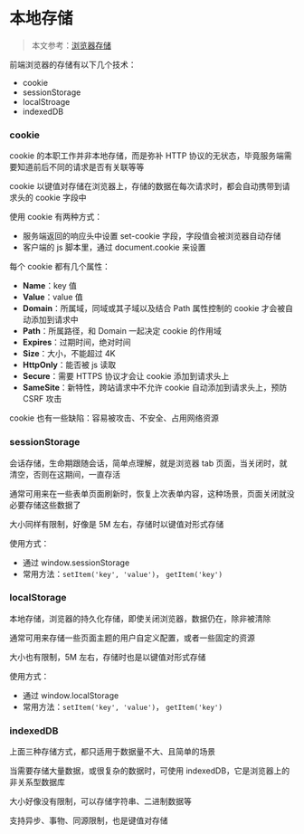 # 本地存储

> 本文参考：[浏览器存储](https://github.com/ljianshu/Blog/issues/25)

前端浏览器的存储有以下几个技术：

- cookie
- sessionStorage
- localStroage
- indexedDB

### cookie

cookie 的本职工作并非本地存储，而是弥补 HTTP 协议的无状态，毕竟服务端需要知道前后不同的请求是否有关联等等

cookie 以键值对存储在浏览器上，存储的数据在每次请求时，都会自动携带到请求头的 cookie 字段中

使用 cookie 有两种方式：

- 服务端返回的响应头中设置 set-cookie 字段，字段值会被浏览器自动存储
- 客户端的 js 脚本里，通过 document.cookie 来设置

每个 cookie 都有几个属性：

- **Name**：key 值
- **Value**：value 值
- **Domain**：所属域，同域或其子域以及结合 Path 属性控制的 cookie 才会被自动添加到请求中
- **Path**：所属路径，和 Domain 一起决定 cookie 的作用域
- **Expires**：过期时间，绝对时间
- **Size**：大小，不能超过 4K
- **HttpOnly**：能否被 js 读取
- **Secure**：需要 HTTPS 协议才会让 cookie 添加到请求头上
- **SameSite**：新特性，跨站请求中不允许 cookie 自动添加到请求头上，预防 CSRF 攻击

cookie 也有一些缺陷：容易被攻击、不安全、占用网络资源

### sessionStorage

会话存储，生命期跟随会话，简单点理解，就是浏览器 tab 页面，当关闭时，就清空，否则在这期间，一直存活

通常可用来在一些表单页面刷新时，恢复上次表单内容，这种场景，页面关闭就没必要存储这些数据了

大小同样有限制，好像是 5M 左右，存储时以键值对形式存储

使用方式：

- 通过 window.sessionStorage
- 常用方法：`setItem('key', 'value')`， `getItem('key')`

### localStorage

本地存储，浏览器的持久化存储，即使关闭浏览器，数据仍在，除非被清除

通常可用来存储一些页面主题的用户自定义配置，或者一些固定的资源

大小也有限制，5M 左右，存储时也是以键值对形式存储

使用方式：

- 通过 window.localStorage
- 常用方法：`setItem('key', 'value')`， `getItem('key')`

### indexedDB

上面三种存储方式，都只适用于数据量不大、且简单的场景

当需要存储大量数据，或很复杂的数据时，可使用 indexedDB，它是浏览器上的非关系型数据库

大小好像没有限制，可以存储字符串、二进制数据等

支持异步、事物、同源限制，也是键值对存储